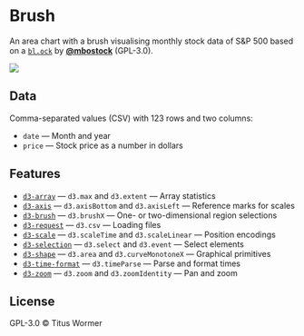 # Brush

An area chart with a brush visualising monthly stock data of S&P 500 based on a
[`bl.ock`][block] by [**@mbostock**][block-author] (GPL-3.0).

[![][cover]][url]

## Data

Comma-separated values (CSV) with 123 rows and two columns:

*   `date` — Month and year
*   `price` — Stock price as a number in dollars

## Features

*   [`d3-array`](https://github.com/d3/d3-array#api-reference)
    — `d3.max` and `d3.extent`
    — Array statistics
*   [`d3-axis`](https://github.com/d3/d3-axis#api-reference)
    — `d3.axisBottom` and `d3.axisLeft`
    — Reference marks for scales
*   [`d3-brush`](https://github.com/d3/d3-brush#api-reference)
    — `d3.brushX`
    — One- or two-dimensional region selections
*   [`d3-request`](https://github.com/d3/d3-request#api-reference)
    — `d3.csv`
    — Loading files
*   [`d3-scale`](https://github.com/d3/d3-scale#api-reference)
    — `d3.scaleTime` and `d3.scaleLinear`
    — Position encodings
*   [`d3-selection`](https://github.com/d3/d3-selection#api-reference)
    — `d3.select` and `d3.event`
    — Select elements
*   [`d3-shape`](https://github.com/d3/d3-shape#api-reference)
    — `d3.area` and `d3.curveMonotoneX`
    — Graphical primitives
*   [`d3-time-format`](https://github.com/d3/d3-time-format#api-reference)
    — `d3.timeParse`
    — Parse and format times
*   [`d3-zoom`](https://github.com/d3/d3-zoom#api-reference)
    — `d3.zoom` and `d3.zoomIdentity`
    — Pan and zoom

## License

GPL-3.0 © Titus Wormer

[block]: https://bl.ocks.org/mbostock/34f08d5e11952a80609169b7917d4172

[block-author]: https://github.com/mbostock

[cover]: preview.png

[url]: https://cmda-tt.github.io/course-17-18/class-4/brush/
